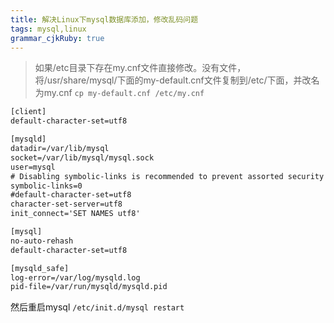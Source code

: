 ```yaml
---
title: 解决Linux下mysql数据库添加，修改乱码问题
tags: mysql,linux
grammar_cjkRuby: true
---
```



> 如果/etc目录下存在my.cnf文件直接修改。没有文件，将/usr/share/mysql/下面的my-default.cnf文件复制到/etc/下面，并改名为my.cnf `cp my-default.cnf /etc/my.cnf`

``` xml
[client]
default-character-set=utf8

[mysqld]
datadir=/var/lib/mysql
socket=/var/lib/mysql/mysql.sock
user=mysql
# Disabling symbolic-links is recommended to prevent assorted security risks
symbolic-links=0
#default-character-set=utf8
character-set-server=utf8
init_connect='SET NAMES utf8'

[mysql]
no-auto-rehash
default-character-set=utf8

[mysqld_safe]
log-error=/var/log/mysqld.log
pid-file=/var/run/mysqld/mysqld.pid

```


然后重启mysql `/etc/init.d/mysql restart`
